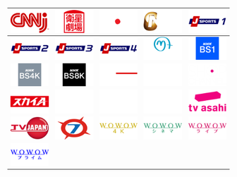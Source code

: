 | ![](https://raw.githubusercontent.com/RevGear/logo/master/Countries/JP/CNNj.png)| ![](https://raw.githubusercontent.com/RevGear/logo/master/Countries/JP/EiseiGekijo.png)| ![](https://raw.githubusercontent.com/RevGear/logo/master/Countries/JP/FujiTV.png)| ![](https://raw.githubusercontent.com/RevGear/logo/master/Countries/JP/GolfNetwork.png)| ![](https://raw.githubusercontent.com/RevGear/logo/master/Countries/JP/JSports1.png)| 
|:---:|:---:|:---:|:---:|:---:| 
| ![](https://raw.githubusercontent.com/RevGear/logo/master/Countries/JP/JSports2.png)| ![](https://raw.githubusercontent.com/RevGear/logo/master/Countries/JP/JSports3.png)| ![](https://raw.githubusercontent.com/RevGear/logo/master/Countries/JP/JSports4.png)| ![](https://raw.githubusercontent.com/RevGear/logo/master/Countries/JP/MoviePlus.png)| ![](https://raw.githubusercontent.com/RevGear/logo/master/Countries/JP/NHKBS1.png)| 
| ![](https://raw.githubusercontent.com/RevGear/logo/master/Countries/JP/NHKBS4K.png)| ![](https://raw.githubusercontent.com/RevGear/logo/master/Countries/JP/NHKBS8K.png)| ![](https://raw.githubusercontent.com/RevGear/logo/master/Countries/JP/NHKWorldPremium.png)| ![](https://raw.githubusercontent.com/RevGear/logo/master/Countries/JP/NipponTV.png)| ![](https://raw.githubusercontent.com/RevGear/logo/master/Countries/JP/ShopChannel.png)| 
| ![](https://raw.githubusercontent.com/RevGear/logo/master/Countries/JP/SkyA.png)| ![](https://raw.githubusercontent.com/RevGear/logo/master/Countries/JP/Star1.png)| ![](https://raw.githubusercontent.com/RevGear/logo/master/Countries/JP/Star2.png)| ![](https://raw.githubusercontent.com/RevGear/logo/master/Countries/JP/Star3.png)| ![](https://raw.githubusercontent.com/RevGear/logo/master/Countries/JP/TVAsahi.png)| 
| ![](https://raw.githubusercontent.com/RevGear/logo/master/Countries/JP/TVJapan.png)| ![](https://raw.githubusercontent.com/RevGear/logo/master/Countries/JP/TVOsaka.png)| ![](https://raw.githubusercontent.com/RevGear/logo/master/Countries/JP/Wowow4K.png)| ![](https://raw.githubusercontent.com/RevGear/logo/master/Countries/JP/WOWOWCinema.png)| ![](https://raw.githubusercontent.com/RevGear/logo/master/Countries/JP/WOWOWLive.png)| 
| ![](https://raw.githubusercontent.com/RevGear/logo/master/Countries/JP/WOWOWPrime.png) | 
